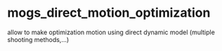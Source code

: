 mogs_direct_motion_optimization
===============================

allow to make optimization motion using direct dynamic model (multiple shooting methods,...)

